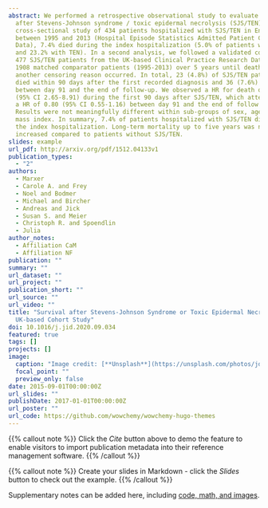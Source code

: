 ```yaml
---
abstract: We performed a retrospective observational study to evaluate mortality
  after Stevens-Johnson syndrome / toxic epidermal necrolysis (SJS/TEN). In a
  cross-sectional study of 434 patients hospitalized with SJS/TEN in England
  between 1995 and 2013 (Hospital Episode Statistics Admitted Patient Care
  Data), 7.4% died during the index hospitalization (5.0% of patients with SJS
  and 23.2% with TEN). In a second analysis, we followed a validated cohort of
  477 SJS/TEN patients from the UK-based Clinical Practice Research Datalink and
  1908 matched comparator patients (1995-2013) over 5 years until death or until
  another censoring reason occurred. In total, 23 (4.8%) of SJS/TEN patients
  died within 90 days after the first recorded diagnosis and 36 (7.6%) died
  between day 91 and the end of follow-up. We observed a HR for death of 4.86
  (95% CI 2.65-8.91) during the first 90 days after SJS/TEN, which attenuated to
  a HR of 0.80 (95% CI 0.55-1.16) between day 91 and the end of follow up.
  Results were not meaningfully different within sub-groups of sex, age and body
  mass index. In summary, 7.4% of patients hospitalized with SJS/TEN died during
  the index hospitalization. Long-term mortality up to five years was not
  increased compared to patients without SJS/TEN.
slides: example
url_pdf: http://arxiv.org/pdf/1512.04133v1
publication_types:
  - "2"
authors:
  - Marxer
  - Carole A. and Frey
  - Noel and Bodmer
  - Michael and Bircher
  - Andreas and Jick
  - Susan S. and Meier
  - Christoph R. and Spoendlin
  - Julia
author_notes:
  - Affiliation CaM
  - Affiliation NF
publication: ""
summary: ""
url_dataset: ""
url_project: ""
publication_short: ""
url_source: ""
url_video: ""
title: "Survival after Stevens-Johnson Syndrome or Toxic Epidermal Necrolysis: A
  UK-based Cohort Study"
doi: 10.1016/j.jid.2020.09.034
featured: true
tags: []
projects: []
image:
  caption: "Image credit: [**Unsplash**](https://unsplash.com/photos/jdD8gXaTZsc)"
  focal_point: ""
  preview_only: false
date: 2015-09-01T00:00:00Z
url_slides: ""
publishDate: 2017-01-01T00:00:00Z
url_poster: ""
url_code: https://github.com/wowchemy/wowchemy-hugo-themes
---
```


{{% callout note %}}
Click the *Cite* button above to demo the feature to enable visitors to import publication metadata into their reference management software.
{{% /callout %}}

{{% callout note %}}
Create your slides in Markdown - click the *Slides* button to check out the example.
{{% /callout %}}

Supplementary notes can be added here, including [code, math, and images](https://wowchemy.com/docs/writing-markdown-latex/).
